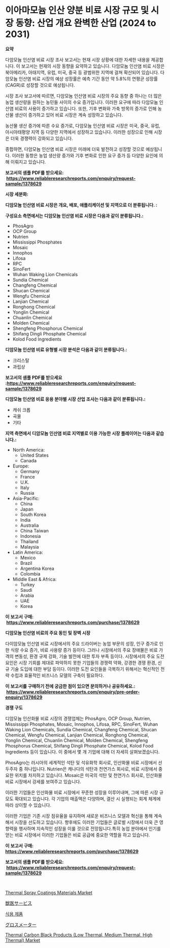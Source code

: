 <p><h1>이아마모늄 인산 양분 비료 시장 규모 및 시장 동향: 산업 개요 완벽한 산업 (2024 to 2031)</h1></p><p><strong>요약</strong></p>
<p><p>다암모늄 인산염 비료 시장 조사 보고서는 현재 시장 상황에 대한 자세한 내용을 제공합니다. 이 보고서는 현재의 시장 동향을 요약하고 있습니다. 다암모늄 인산염 비료 시장은 북아메리카, 아태지역, 유럽, 미국, 중국 등 광범위한 지역에 걸쳐 확산되어 있습니다. 다암모늄 인산염 비료 시장의 예상 성장률은 예측 기간 동안 약 5.8%의 연평균 성장률(CAGR)로 성장할 것으로 예상됩니다. </p><p>시장 조사 보고서에 따르면, 다암모늄 인산염 비료 시장의 주요 동향 중 하나는 더 많은 농업 생산량을 원하는 농민들 사이의 수요 증가입니다. 이러한 요구에 따라 다암모늄 인산염 비료의 사용이 증가하고 있습니다. 또한, 기후 변화와 가축 방목의 증가로 인해 농산물 생산이 증가하고 있어 비료 시장은 계속 성장하고 있습니다.</p><p>농산물 생산 증가에 따른 수요 증가로, 다암모늄 인산염 비료 시장은 미국, 중국, 유럽, 아시아태평양 지역 등 다양한 지역에서 성장하고 있습니다. 이러한 성장으로 인해 시장은 더욱 경쟁력이 강화되고 있습니다.</p><p>종합하면, 다암모늄 인산염 비료 시장은 미래에 더욱 발전하고 성장할 것으로 예상됩니다. 이러한 동향은 농업 생산량 증가와 기후 변화로 인한 요구 증가 등 다양한 요인에 의해 이뤄지고 있습니다.</p></p>
<p><strong>보고서의 샘플 PDF를 받으세요: &nbsp;<a href="https://www.reliableresearchreports.com/enquiry/request-sample/1378629">https://www.reliableresearchreports.com/enquiry/request-sample/1378629</a></strong></p>
<p><strong>시장 세분화:</strong></p>
<p><strong> 디암모늄 인산염 비료 시장은 개요, 배포, 애플리케이션 및 지역으로 더 분류됩니다. :</strong></p>
<p><strong>구성요소 측면에서는 디암모늄 인산염 비료 시장은 다음과 같이 분류됩니다.:</strong></p>
<p><ul><li>PhosAgro</li><li>OCP Group</li><li>Nutrien</li><li>Mississippi Phosphates</li><li>Mosaic</li><li>Innophos</li><li>Lifosa</li><li>RPC</li><li>SinoFert</li><li>Wuhan Waking Lion Chemicals</li><li>Sundia Chemical</li><li>Changfeng Chemical</li><li>Shucan Chemical</li><li>Wengfu Chemical</li><li>Lanjian Chemical</li><li>Ronghong Chemical</li><li>Yonglin Chemical</li><li>Chuanlin Chemical</li><li>Molden Chemical</li><li>Shengfeng Phosphorus Chemical</li><li>Shifang Dingli Phosphate Chemical</li><li>Kolod Food Ingredients</li></ul></p>
<p><strong> 디암모늄 인산염 비료 유형별 시장 분석은 다음과 같이 분류됩니다.:</strong></p>
<p><ul><li>크리스탈</li><li>과립상</li></ul></p>
<p><strong>보고서의 샘플 PDF를 받으세요 :<a href="https://www.reliableresearchreports.com/enquiry/request-sample/1378629">https://www.reliableresearchreports.com/enquiry/request-sample/1378629</a></strong></p>
<p><strong> 디암모늄 인산염 비료 응용 분야별 시장 산업 조사는 다음과 같이 분류됩니다.:</strong></p>
<p><ul><li>캐쉬 크롭</li><li>곡물</li><li>기타</li></ul></p>
<p><strong>지역 측면에서 디암모늄 인산염 비료 지역별로 이용 가능한 시장 플레이어는 다음과 같습니다.:</strong></p>
<p><ul>
    <li>
        North America:
        <ul>
            <li>United States</li>
            <li>Canada</li>
        </ul>
    </li>
    <li>
        Europe:
        <ul>
            <li>Germany</li>
            <li>France</li>
            <li>U.K.</li>
            <li>Italy</li>
            <li>Russia</li>
        </ul>
    </li>
    <li>
        Asia-Pacific:
        <ul>
            <li>China</li>
            <li>Japan</li>
            <li>South Korea</li>
            <li>India</li>
            <li>Australia</li>
            <li>China Taiwan</li>
            <li>Indonesia</li>
            <li>Thailand</li>
            <li>Malaysia</li>
        </ul>
    </li>
    <li>
        Latin America:
        <ul>
            <li>Mexico</li>
            <li>Brazil</li>
            <li>Argentina Korea</li>
            <li>Colombia</li>
        </ul>
    </li>
    <li>
        Middle East & Africa:
        <ul>
            <li>Turkey</li>
            <li>Saudi</li>
            <li>Arabia</li>
            <li>UAE</li>
            <li>Korea</li>
        </ul>
    </li>
    </ul></p>
<p><strong>이 보고서 구매: &nbsp;<a href="https://www.reliableresearchreports.com/purchase/1378629">https://www.reliableresearchreports.com/purchase/1378629</a></strong></p>
<p><strong>디암모늄 인산염 비료의 주요 동인 및 장벽 시장</strong></p>
<p><p>다이암모늄 인산염 비료 시장에서의 주요 드라이버는 농업 부문의 성장, 인구 증가로 인한 식량 수요 증가, 비료 사용량 증가 등이다. 그러나 시장에서의 주요 장애물은 비료 가격의 변동성, 환경 규제 강화, 기술 발전에 대한 투자 부족 등이다. 시장에서의 주요 도전 요인은 시장 기회를 제대로 파악하지 못한 기업들의 경쟁력 약화, 강경한 경쟁 환경, 신규 기술 도입에 대한 부담 등이다. 이러한 도전 요인들을 극복하기 위해서는 혁신적인 전략 수립과 효율적인 비즈니스 모델의 구축이 필요하다.</p></p>
<p><strong>이 보고서를 구매하기 전에 궁금한 점이 있으면 문의하거나 공유하세요.: &nbsp;<a href="https://www.reliableresearchreports.com/enquiry/pre-order-enquiry/1378629">https://www.reliableresearchreports.com/enquiry/pre-order-enquiry/1378629</a></strong></p>
<p><strong>경쟁 구도</strong></p>
<p><p>디암모늄 인산화물 비료 시장의 경쟁업체는 PhosAgro, OCP Group, Nutrien, Mississippi Phosphates, Mosaic, Innophos, Lifosa, RPC, SinoFert, Wuhan Waking Lion Chemicals, Sundia Chemical, Changfeng Chemical, Shucan Chemical, Wengfu Chemical, Lanjian Chemical, Ronghong Chemical, Yonglin Chemical, Chuanlin Chemical, Molden Chemical, Shengfeng Phosphorus Chemical, Shifang Dingli Phosphate Chemical, Kolod Food Ingredients 등이 있습니다. 이 중에서 몇 개 기업에 대해 더 자세히 살펴보겠습니다.</p><p>PhosAgro는 러시아의 세계적인 석탄 및 석유화학 회사로, 인산화물 비료 시장에서 선두주자 중 하나입니다. Nutrien은 캐나다의 석탄과 천연가스 회사로, 비료 시장에서 중요한 위치를 차지하고 있습니다. Mosaic은 미국의 석탄 및 천연가스 회사로, 인산화물 비료 시장에서 강세를 보여주고 있습니다.</p><p>이러한 기업들은 인산화물 비료 시장에서 꾸준한 성장을 이루어내며, 그에 따른 시장 규모도 확대되고 있습니다. 각 기업의 매출액은 다양하며, 결산 시 실행되는 회계 체계에 따라 상이할 수 있습니다.</p><p>이러한 기업은 기존 시장 점유율을 유지하며 새로운 비즈니스 모델과 혁신을 통해 계속해서 시장을 선도하고 있습니다. 향후에도 이러한 기업들은 글로벌 시장에서 더욱 큰 영향력을 행사하며 지속적인 성장을 이룰 것으로 전망됩니다.특히 농업 분야에서 인기를 얻는 비료 시장에서 이러한 기업들은 비료 공급에 중요한 역할을 하고 있습니다.</p></p>
<p><strong>이 보고서 구매: &nbsp; <a href="https://www.reliableresearchreports.com/purchase/1378629">https://www.reliableresearchreports.com/purchase/1378629</a></strong></p>
<p><strong>보고서의 샘플 PDF를 받으세요: &nbsp;<a href="https://www.reliableresearchreports.com/enquiry/request-sample/1378629">https://www.reliableresearchreports.com/enquiry/request-sample/1378629</a></strong><strong></strong></p>
<p>&nbsp;</p>
<p><p><a href="https://github.com/abdelrhmankishk22/Market-Research-Report-List-3/blob/main/thermal-spray-coatings-materials-market.md">Thermal Spray Coatings Materials Market</a></p><p><a href="https://github.com/wkuactfdzwizk06/Market-Research-Report-List-1/blob/main/5660996968.md">獣医サービス</a></p><p><a href="https://medium.com/@bobbykihnyt57786/%EC%8B%9D%EC%9A%A9-%EC%A0%9C%ED%92%88-%EC%8B%9C%EC%9E%A5-%EB%B6%84%EC%84%9D-cagr-%EC%8B%9C%EC%9E%A5-%EC%84%B8%EB%B6%84%ED%99%94-%EB%B0%8F-%EA%B8%80%EB%A1%9C%EB%B2%8C-%EC%82%B0%EC%97%85-%EA%B0%9C%EC%9A%94-fb711e67170f">식용 제품</a></p><p><a href="https://github.com/lrlmopnhwd79300/Market-Research-Report-List-1/blob/main/9110970969.md">グロスメーター</a></p><p><a href="https://github.com/ChiragRp1/Market-Research-Report-List-3/blob/main/thermal-carbon-black-products-low-thermal-medium-thermal-high-thermal-market.md">Thermal Carbon Black Products (Low Thermal, Medium Thermal, High Thermal) Market</a></p></p>